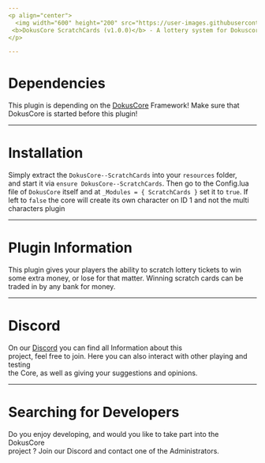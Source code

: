 ```yaml
---
<p align="center">
  <img width="600" height="200" src="https://user-images.githubusercontent.com/49053928/111937011-2e9b8080-8ac7-11eb-914a-a0d94380d611.gif"><br>
 <b>DokusCore ScratchCards (v1.0.0)</b> - A lottery system for Dokuscore. let's keep them scratching!
</p>

---
```

# Dependencies
This plugin is depending on the [DokusCore](https://github.com/dokucore) Framework!
Make sure that DokusCore is started before this plugin!

---
# Installation
Simply extract the `DokusCore--ScratchCards` into your `resources` folder, <br>
and start it via `ensure DokusCore--ScratchCards`. Then go to the Config.lua <br>
file of `DokusCore` itself and at `_Modules = { ScratchCards }` set it to `true`.
If left to `false` the core will create its own character on ID 1 and not the
multi characters plugin

---
# Plugin Information
This plugin gives your players the ability to scratch lottery tickets to win
some extra money, or lose for that matter. Winning scratch cards can be traded
in by any bank for money.

---
# Discord
On our [Discord](https://discord.gg/dokuscore) you can find all Information about this<br>
project, feel free to join. Here you can also interact with other playing and testing<br>
the Core, as well as giving your suggestions and opinions.

---
# Searching for Developers
Do you enjoy developing, and would you like to take part into the DokusCore<br>
project ? Join our Discord and contact one of the Administrators.
